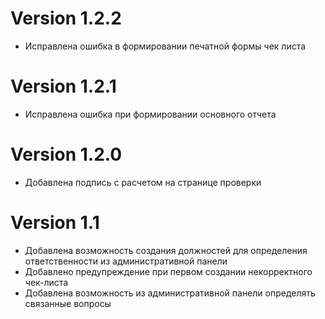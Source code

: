 # Version 1.2.2
-   Исправлена ошибка в формировании печатной формы чек листа

# Version 1.2.1
- Исправлена ошибка при формировании основного отчета

# Version 1.2.0
- Добавлена подпись с расчетом на странице проверки

# Version 1.1

- Добавлена возможность создания должностей для определения ответственности из административной панели
- Добавлено предупреждение при первом создании некорректного чек-листа
- Добавлена возможность из административной панели определять связанные вопросы 